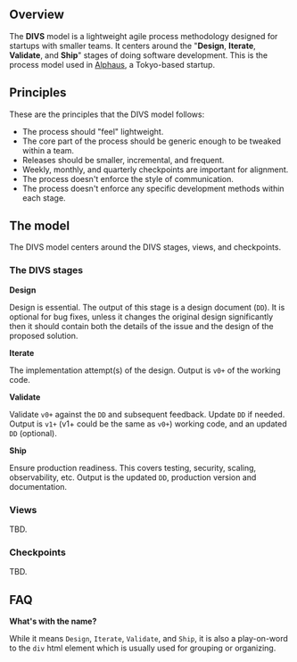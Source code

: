 ## Overview

The **DIVS** model is a lightweight agile process methodology designed for startups with smaller teams. It centers around the "**Design**, **Iterate**, **Validate**, and **Ship**" stages of doing software development. This is the process model used in [Alphaus](https://www.linkedin.com/company/alphaus/), a Tokyo-based startup.

## Principles

These are the principles that the DIVS model follows:

* The process should "feel" lightweight.
* The core part of the process should be generic enough to be tweaked within a team.
* Releases should be smaller, incremental, and frequent.
* Weekly, monthly, and quarterly checkpoints are important for alignment.
* The process doesn't enforce the style of communication.
* The process doesn't enforce any specific development methods within each stage.

## The model

The DIVS model centers around the DIVS stages, views, and checkpoints.

### The DIVS stages

**Design**

Design is essential. The output of this stage is a design document (`DD`). It is optional for bug fixes, unless it changes the original design significantly then it should contain both the details of the issue and the design of the proposed solution.

**Iterate**

The implementation attempt(s) of the design. Output is `v0+` of the working code.

**Validate**

Validate `v0+` against the `DD` and subsequent feedback. Update `DD` if needed. Output is `v1+` (v1+ could be the same as `v0+`) working code, and an updated `DD` (optional).

**Ship**

Ensure production readiness. This covers testing, security, scaling, observability, etc. Output is the updated `DD`, production version and documentation.

### Views

TBD.

### Checkpoints

TBD.

## FAQ

**What's with the name?**

While it means `Design`, `Iterate`, `Validate`, and `Ship`, it is also a play-on-word to the `div` html element which is usually used for grouping or organizing.
